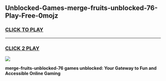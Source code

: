 
## Unblocked-Games-merge-fruits-unblocked-76-Play-Free-0mojz
<h3>
<a href="https://premium76.site?title=merge-fruits-unblocked-76&ref=21A">CLICK TO PLAY</a></h3>
<hr>

<h3>
<a href="https://premium76.site?title=merge-fruits-unblocked-76&ref=21A">CLICK 2 PLAY</a>
  
</h3>

<a href="https://premium76.site?title=merge-fruits-unblocked-76&ref=21A"><img src="https://clearcache.store/games.png"></a>


**merge-fruits-unblocked-76 games unblocked: Your Gateway to Fun and Accessible Online Gaming**
